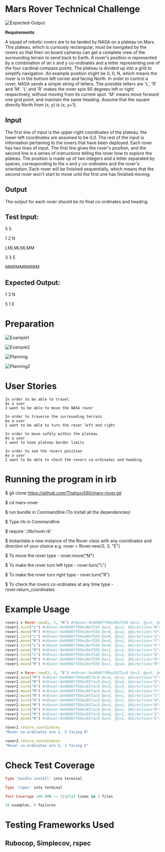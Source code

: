 # Mars Rover Technical Challenge

![Expected-Output](assets/Expected-Output.png)

**Requirements**

A squad of robotic rovers are to be landed by NASA on a plateau on Mars. This plateau, which is curiously rectangular, must be navigated by the rovers so that their on board cameras can get a complete view of the surrounding terrain to send back to Earth. A rover's position is represented by a combination of an x and y co-ordinates and a letter representing one of the four cardinal compass points. The plateau is divided up into a grid to simplify navigation. An example position might be 0, 0, N, which means the rover is in the bottom left corner and facing North. In order to control a rover, NASA sends a simple string of letters. The possible letters are 'L', 'R' and 'M'. 'L' and 'R' makes the rover spin 90 degrees left or right respectively, without moving from its current spot. 'M' means move forward one grid point, and maintain the same heading. Assume that the square directly North from (x, y) is (x, y+1).

## **Input**

The first line of input is the upper-right coordinates of the plateau, the lower-left coordinates are assumed to be 0,0. The rest of the input is information pertaining to the rovers that have been deployed. Each rover has two lines of input. The first line gives the rover's position, and the second line is a series of instructions telling the rover how to explore the plateau. The position is made up of two integers and a letter separated by spaces, corresponding to the x and y co-ordinates and the rover's orientation. Each rover will be finished sequentially, which means that the second rover won't start to move until the first one has finished moving.

## **Output**

The output for each rover should be its final co-ordinates and heading.

## **Test Input:**

5 5

1 2 N

LMLMLMLMM

3 3 E

MMRMMRMRRM

## **Expected Output:**

1 3 N

5 1 E

# Preparation

![Example1](assets/Example1.jpg)

![Example2](assets/Example2.jpg)

![Planning](assets/Planning.jpg)

![Planning2](assets/Planning2.jpg)

# User Stories

```
In order to be able to travel
As a user
I want to be able to move the NASA rover
```
```
In order to traverse the surrounding terrain 
As a user
I want to be able to turn the rover left and right
```
```
In order to move safely within the plateau
As a user
I want to have plateau border limits
```
```
In order to see the rovers position
As a user
I want to be able to check the rovers co-ordinates and heading.
```

<!-- check the coordinates of the rover and Plateau constraints -->

# Running the program in irb

$ git clone https://github.com/Thatguy560/mars-rover.git

$ cd mars-rover

$ run bundle in Commandline (To install all the dependencies)

$ Type irb in Commandline

$ require './lib/rover.rb'

$ Instantiate a new instance of the Rover class with any coordinates and direction of your choice e.g. rover = Rover.new(3, 3, "E")

$ To move the rover type - rover.move("M")

$ To make the rover turn left type - rover.turn("L")

$ To make the rover turn right type - rover.turn("R")

$ To check the rovers co-ordinates at any time type - rover.return_coordinates

# Example Usage

```ruby
rover1 = Rover.new(1, 2, "N") #<Rover:0x00007f89e28ef558 @x=1, @y=2, @direction="N">
rover1.turn("L") #<Rover:0x00007f89e28ef558 @x=1, @y=2, @direction="W">
rover1.move("M") #<Rover:0x00007f89e28ef558 @x=0, @y=2, @direction="W">
rover1.turn("L") #<Rover:0x00007f89e28ef558 @x=0, @y=2, @direction="S">
rover1.move("M") #<Rover:0x00007f89e28ef558 @x=0, @y=1, @direction="S">
rover1.turn("L") #<Rover:0x00007f89e28ef558 @x=0, @y=1, @direction="E">
rover1.move("M") #<Rover:0x00007f89e28ef558 @x=1, @y=1, @direction="E">
rover1.turn("L") #<Rover:0x00007f89e28ef558 @x=1, @y=1, @direction="N">
rover1.move("M") #<Rover:0x00007f89e28ef558 @x=1, @y=2, @direction="N">
rover1.move("M") #<Rover:0x00007f89e28ef558 @x=1, @y=3, @direction="N">

rover2 = Rover.new(3, 3, "E") #<Rover:0x00007f89e2857ac8 @x=3, @y=3, @direction="E">
rover2.move("M") #<Rover:0x00007f89e2857ac8 @x=4, @y=3, @direction="E">
rover2.move("M") #<Rover:0x00007f89e2857ac8 @x=5, @y=3, @direction="E">
rover2.turn("R") #<Rover:0x00007f89e2857ac8 @x=5, @y=3, @direction="S">
rover2.move("M") #<Rover:0x00007f89e2857ac8 @x=5, @y=2, @direction="S">
rover2.move("M") #<Rover:0x00007f89e2857ac8 @x=5, @y=1, @direction="S">
rover2.turn("R") #<Rover:0x00007f89e2857ac8 @x=5, @y=1, @direction="W">
rover2.move("M") #<Rover:0x00007f89e2857ac8 @x=4, @y=1, @direction="W">
rover2.turn("R") #<Rover:0x00007f89e2857ac8 @x=4, @y=1, @direction="N">
rover2.turn("R") #<Rover:0x00007f89e2857ac8 @x=4, @y=1, @direction="E">
rover2.move("M") #<Rover:0x00007f89e2857ac8 @x=5, @y=1, @direction="E">

rover1.return_coordinates
"Rover co-ordinates are 1, 3 facing N"

rover2.return_coordinates
"Rover co-ordinates are 5, 1 facing E"
```

# Check Test Coverage

```ruby
Type 'bundle install' into terminal

Type 'rspec' into terminal

Test Coverage 100.00% -- 113/113 lines in 3 files

18 examples, 0 failures
```

# Testing Frameworks Used

## Rubocop, Simplecov, rspec
